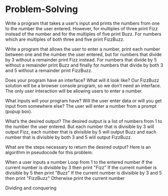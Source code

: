 # Problem-Solving

<!-- Understanding the Problem -->
Write a program that takes a user’s input and prints the numbers from one to the number the user entered. However, for multiples of three print Fizz instead of the number and for the multiples of five print Buzz. For numbers which are multiples of both three and five print FizzBuzz.

<!-- Rewording -->
Write a program that allows the user to enter a number, print each number between one and the number the user entered, but for numbers that divide by 3 without a remainder print Fizz instead. For numbers that divide by 5 without a remainder print Buzz and finally for numbers that divide by both 3 and 5 without a remainder print FizzBuzz.



<!-- Planning -->
Does your program have an interface? What will it look like? Our FizzBuzz solution will be a browser console program, so we don’t need an interface. The only user interaction will be allowing users to enter a number.

What inputs will your program have? Will the user enter data or will you get input from somewhere else? The user will enter a number from a prompt (popup box).

What’s the desired output? The desired output is a list of numbers from 1 to the number the user entered. But each number that is divisible by 3 will output Fizz, each number that is divisible by 5 will output Buzz and each number that is divisible by both 3 and 5 will output FizzBuzz.



<!-- Writing the pseudocode -->
What are the steps necessary to return the desired output? Here is an algorithm in pseudocode for this problem:

When a user inputs a number
Loop from 1 to the entered number
If the current number is divisible by 3 then print "Fizz"
If the current number is divisible by 5 then print "Buzz"
If the current number is divisible by 3 and 5 then print "FizzBuzz"
Otherwise print the current number



Dividing and conquering


